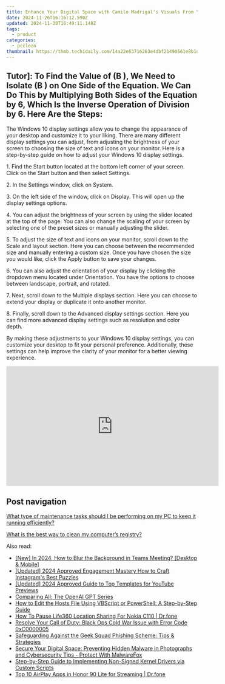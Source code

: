 ```yaml
---
title: Enhance Your Digital Space with Camilo Madrigal's Visuals From YL Software Solutions
date: 2024-11-26T16:16:12.590Z
updated: 2024-11-30T16:49:11.148Z
tags:
  - product
categories:
  - pcclean
thumbnail: https://thmb.techidaily.com/14a22e63716263e4dbf21490561e8b1d60bb16b34f9d12286d81f3b90aa95801.jpg
---
```


## Tutor]: To Find the Value of \(B \), We Need to Isolate \(B \) on One Side of the Equation. We Can Do This by Multiplying Both Sides of the Equation by 6, Which Is the Inverse Operation of Division by 6. Here Are the Steps:

The Windows 10 display settings allow you to change the appearance of your desktop and customize it to your liking. There are many different display settings you can adjust, from adjusting the brightness of your screen to choosing the size of text and icons on your monitor. Here is a step-by-step guide on how to adjust your Windows 10 display settings. 

1\. Find the Start button located at the bottom left corner of your screen. Click on the Start button and then select Settings.

2\. In the Settings window, click on System.

3\. On the left side of the window, click on Display. This will open up the display settings options. 

4\. You can adjust the brightness of your screen by using the slider located at the top of the page. You can also change the scaling of your screen by selecting one of the preset sizes or manually adjusting the slider.

5\. To adjust the size of text and icons on your monitor, scroll down to the Scale and layout section. Here you can choose between the recommended size and manually entering a custom size. Once you have chosen the size you would like, click the Apply button to save your changes.

6\. You can also adjust the orientation of your display by clicking the dropdown menu located under Orientation. You have the options to choose between landscape, portrait, and rotated.

7\. Next, scroll down to the Multiple displays section. Here you can choose to extend your display or duplicate it onto another monitor.

8\. Finally, scroll down to the Advanced display settings section. Here you can find more advanced display settings such as resolution and color depth. 

By making these adjustments to your Windows 10 display settings, you can customize your desktop to fit your personal preference. Additionally, these settings can help improve the clarity of your monitor for a better viewing experience.

<!-- affiliate ads begin -->
<iframe width="560" height="315" src="https://www.youtube.com/embed/LW6wNx3XAj8?si=VaIuFIIx8MM_RhUR" title="YouTube video player" frameborder="0" allow="accelerometer; autoplay; clipboard-write; encrypted-media; gyroscope; picture-in-picture; web-share" referrerpolicy="strict-origin-when-cross-origin" allowfullscreen></iframe>
<!-- affiliate ads end -->

## Post navigation

[What type of maintenance tasks should I be performing on my PC to keep it running efficiently?](https://tools.techidaily.com/pcclean/products/)

[What is the best way to clean my computer’s registry?](https://tools.techidaily.com/pcclean/products/)

<ins class="adsbygoogle"
     style="display:block"
     data-ad-format="autorelaxed"
     data-ad-client="ca-pub-7571918770474297"
     data-ad-slot="1223367746"></ins>

<ins class="adsbygoogle"
     style="display:block"
     data-ad-client="ca-pub-7571918770474297"
     data-ad-slot="8358498916"
     data-ad-format="auto"
     data-full-width-responsive="true"></ins>

<span class="atpl-alsoreadstyle">Also read:</span>
<div><ul>
<li><a href="https://screen-sharing-recording.techidaily.com/new-in-2024-how-to-blur-the-background-in-teams-meeting-desktop-and-mobile/"><u>[New] In 2024, How to Blur the Background in Teams Meeting? [Desktop & Mobile]</u></a></li>
<li><a href="https://instagram-video-files.techidaily.com/updated-2024-approved-engagement-mastery-how-to-craft-instagrams-best-puzzles/"><u>[Updated] 2024 Approved Engagement Mastery How to Craft Instagram's Best Puzzles</u></a></li>
<li><a href="https://eaxpv-info.techidaily.com/updated-2024-approved-guide-to-top-templates-for-youtube-previews/"><u>[Updated] 2024 Approved Guide to Top Templates for YouTube Previews</u></a></li>
<li><a href="https://tech-revival.techidaily.com/comparing-all-the-openai-gpt-series/"><u>Comparing All: The OpenAI GPT Series</u></a></li>
<li><a href="https://win-exclusive.techidaily.com/how-to-edit-the-hosts-file-using-vbscript-or-powershell-a-step-by-step-guide/"><u>How to Edit the Hosts File Using VBScript or PowerShell: A Step-by-Step Guide</u></a></li>
<li><a href="https://location-social.techidaily.com/how-to-pause-life360-location-sharing-for-nokia-c110-drfone-by-drfone-virtual-android/"><u>How To Pause Life360 Location Sharing For Nokia C110 | Dr.fone</u></a></li>
<li><a href="https://win-answers.techidaily.com/resolve-your-call-of-duty-black-ops-cold-war-issue-with-error-code-0xc0000005/"><u>Resolve Your Call of Duty: Black Ops Cold War Issue with Error Code 0xC0000005</u></a></li>
<li><a href="https://win-exclusive.techidaily.com/safeguarding-against-the-geek-squad-phishing-scheme-tips-and-strategies/"><u>Safeguarding Against the Geek Squad Phishing Scheme: Tips & Strategies</u></a></li>
<li><a href="https://win-exclusive.techidaily.com/secure-your-digital-space-preventing-hidden-malware-in-photographs-and-cybersecurity-tips-protect-with-malwarefox/"><u>Secure Your Digital Space: Preventing Hidden Malware in Photographs and Cybersecurity Tips - Protect With MalwareFox</u></a></li>
<li><a href="https://win-exclusive.techidaily.com/step-by-step-guide-to-implementing-non-signed-kernel-drivers-via-custom-scripts/"><u>Step-by-Step Guide to Implementing Non-Signed Kernel Drivers via Custom Scripts</u></a></li>
<li><a href="https://screen-mirror.techidaily.com/top-10-airplay-apps-in-honor-90-lite-for-streaming-drfone-by-drfone-android/"><u>Top 10 AirPlay Apps in Honor 90 Lite for Streaming | Dr.fone</u></a></li>
</ul></div>

